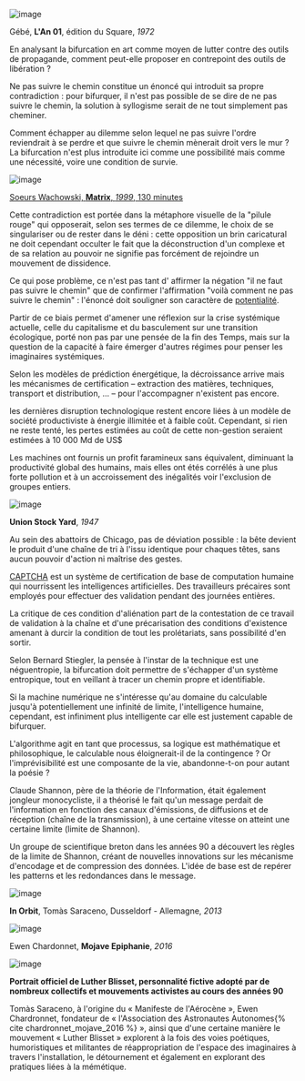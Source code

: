 ![image](https://bifurcation.etxetxe.fr/images/LAn-01-extrait-31.jpg)

Gébé, **L'An 01**, édition du Square, _1972_

En analysant la bifurcation en art comme moyen de lutter contre des outils de propagande, comment peut-elle proposer en contrepoint des outils de libération ?

Ne pas suivre le chemin constitue un énoncé qui introduit sa propre contradiction : pour bifurquer, il n'est pas possible de se dire de ne pas suivre le chemin, la solution à syllogisme serait de ne tout simplement pas cheminer.

Comment échapper au dilemme selon lequel ne pas suivre l'ordre reviendrait à se perdre et que suivre le chemin mènerait droit vers le mur ? La bifurcation n'est plus introduite ici comme une possibilité mais comme une nécessité, voire une condition de survie.

![image](https://bifurcation.etxetxe.fr/images/pill.jpg)

[Soeurs Wachowski, **Matrix**, _1999_, 130 minutes](https://www.youtube.com/watch?v=TgfLNObfwLg)

Cette contradiction est portée dans la métaphore visuelle de la "pilule rouge" qui opposerait, selon ses termes de ce dilemme, le choix de se singulariser ou de rester dans le déni : cette opposition un brin caricatural ne doit cependant occulter le fait que la déconstruction d'un complexe et de sa relation au pouvoir ne signifie pas forcément de rejoindre un mouvement de dissidence.

Ce qui pose problème, ce n'est pas tant d' affirmer la négation "il ne faut pas suivre le chemin" que de confirmer l'affirmation "voilà comment ne pas suivre le chemin" : l'énoncé doit souligner son caractère de [potentialité](https://bifurcation.etxetxe.fr/7-annexes/lexique/).

Partir de ce biais permet d'amener une réflexion sur la crise systémique actuelle, celle du capitalisme et du basculement sur une transition écologique, porté non pas par une pensée de la fin des Temps, mais sur la question de la capacité à faire émerger d'autres régimes pour penser les imaginaires systémiques.

Selon les modèles de prédiction énergétique, la décroissance arrive mais les mécanismes de certification &ndash; extraction des matières, techniques, transport et distribution, ... &ndash; pour l'accompagner n'existent pas encore.

les dernières disruption technologique restent encore liées à un modèle de société productiviste à énergie illimitée et à faible coût. Cependant, si rien ne reste tenté, les pertes estimées au coût de cette non-gestion seraient estimées à 10 000 Md de US$

Les machines ont fournis un profit faramineux sans équivalent, diminuant la productivité global des humains, mais elles ont étés corrélés à une plus forte pollution et à un accroissement des inégalités voir l'exclusion de groupes entiers.

![image](https://bifurcation.etxetxe.fr/images/abattoirs.jpg)

**Union Stock Yard**, _1947_

Au sein des abattoirs de Chicago, pas de déviation possible : la bête devient le produit d'une chaîne de tri à l'issu identique pour chaques têtes, sans aucun pouvoir d'action ni maîtrise des gestes.

[CAPTCHA](https://www.google.com/recaptcha/about/) est un système de certification de base de computation humaine qui nourrissent les intelligences artificielles. Des travailleurs précaires sont employés pour effectuer des validation pendant des journées entières.

La critique de ces condition d'aliénation part de la contestation de ce travail de validation à la chaîne et d'une précarisation des conditions d'existence amenant à durcir la condition de tout les prolétariats, sans possibilité d'en sortir.

Selon Bernard Stiegler, la pensée à l'instar de la technique est une néguentropie, la bifurcation doit permettre de s'échapper d'un système entropique, tout en veillant à tracer un chemin propre et identifiable.

Si la machine numérique ne s'intéresse qu'au domaine du calculable jusqu'à potentiellement une infinité de limite, l'intelligence humaine, cependant, est infiniment plus intelligente car elle est justement capable de bifurquer.

L'algorithme agit en tant que processus, sa logique est mathématique et philosophique, le calculable nous éloignerait-il de la contingence ? Or l'imprévisibilité est une composante de la vie, abandonne-t-on pour autant la poésie ?

Claude Shannon, père de la théorie de l'Information, était également jongleur monocycliste, il a théorisé le fait qu'un message perdait de l'information en fonction des canaux d'émissions, de diffusions et de réception (chaîne de la transmission), à une certaine vitesse on atteint une certaine limite (limite de Shannon).

Un groupe de scientifique breton dans les années 90 a découvert les règles de la limite de Shannon, créant de nouvelles innovations sur les mécanisme d'encodage et de compression des données. L'idée de base est de repérer les patterns et les redondances dans le message.

![image](https://bifurcation.etxetxe.fr/images/saraceno.jpg)

**In Orbit**, Tomàs Saraceno, Dusseldorf - Allemagne, _2013_

![image](https://bifurcation.etxetxe.fr/images/ewen.jpg)

Ewen Chardonnet, **Mojave Epiphanie**, _2016_

![image](https://bifurcation.etxetxe.fr/images/luther.jpg)

**Portrait officiel de Luther Blisset, personnalité fictive adopté par de nombreux collectifs et mouvements activistes au cours des années 90**

Tomàs Saraceno, à l'origine du « Manifeste de l'Aérocène », Ewen Chardronnet, fondateur de « l'Association des Astronautes Autonomes{%  cite chardronnet_mojave_2016 %} », ainsi que d'une certaine manière le mouvement « Luther Blisset » explorent à la fois des voies poétiques, humoristiques et militantes de réappropriation de l'espace des imaginaires à travers l'installation, le détournement et également en explorant des pratiques liées à la mémétique.
